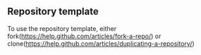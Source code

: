 ## Repository template

To use the repository template, either fork(https://help.github.com/articles/fork-a-repo/) or clone(https://help.github.com/articles/duplicating-a-repository/)
